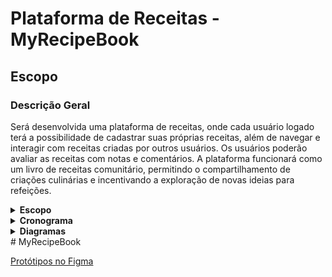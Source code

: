 # Plataforma de Receitas - MyRecipeBook

## Escopo

### Descrição Geral

Será desenvolvida uma plataforma de receitas, onde cada usuário logado terá a possibilidade de cadastrar suas próprias receitas, além de navegar e interagir com receitas criadas por outros usuários. Os usuários poderão avaliar as receitas com notas e comentários. A plataforma funcionará como um livro de receitas comunitário, permitindo o compartilhamento de criações culinárias e incentivando a exploração de novas ideias para refeições.


<details>

<summary><strong>Escopo</strong></summary>

### Objetivos Gerais

- Facilitar o cadastro e compartilhamento de receitas pelos usuários.
- Oferecer uma interface intuitiva para navegar e buscar receitas.
- Implementar um sistema de avaliação e comentários para melhorar a interação entre os usuários.
- Promover a troca de experiências culinárias dentro da comunidade.

### Metas SMART

#### Específicas

- Desenvolver um sistema de cadastro e autenticação de usuários.
- Permitir que os usuários avaliem e comentem nas receitas.
- Implementar filtros de busca por tipo de receita, ingredientes e categoria (ex: sobremesas, pratos principais).
- Garantir a segurança dos dados e a integridade das funcionalidades.

#### Mensuráveis

- Atingir 1000 receitas cadastradas no primeiro mês.
- Obter avaliações de pelo menos 30% das receitas registradas.
- Manter uma taxa de engajamento de comentários em pelo menos 30% das receitas.

#### Atingíveis

- Garantir que os usuários possam facilmente cadastrar, editar e visualizar receitas.
- Permitir avaliações e comentários de forma funcional e intuitiva.

#### Relevante

- Promover o compartilhamento de receitas entre os usuários, criando um ambiente colaborativo.
- Oferecer ferramentas fáceis para a navegação e busca por receitas.

#### Temporal

- Deve ser concluído em 1 mês.
- Reuniões periódicas para alinhamento e progresso do projeto.

### Recursos

- **Linguagem de Programação:** JavaScript
- **Compilador:** Node
- **Framework FrontEnd/BackEnd:** Next.js
- **Banco de Dados:** MongoDB
- **Design de Interfaces:** Figma
- **IDE para Desenvolvimento:** VSCode
- **Documentação:** README (GitHub)
- **Controle de Versão:** GitHub

### Recursos Humanos

- **Desenvolvedores Backend Pleno:** 2
- **Desenvolvedores Backend Junior:** 1
- **Desenvolvedores Frontend Pleno:** 1
- **Desenvolvedor Banco de Dados Pleno:** 1
- **Estagiário:** 1

### Análise de Riscos

#### Riscos e Soluções

- **Falta de Comunicação:**  
  **Solução:** Reuniões semanais para verificação de progresso.

- **Quedas de Energia:**  
  **Solução:** Contatar o provedor e utilizar notebooks.

- **Oscilação de Internet:**  
  **Solução:** Contatar o provedor.

- **Atraso nas Entregas:**  
  **Solução:** Verificar com a equipe as possíveis causas, atualizar o cronograma e resolver problemas.

- **Instabilidade na Utilização de Recursos:**  
  **Solução:** Utilizar recursos alternativos (ex: se Figma cair, usar Canva; se VSCode cair, usar Eclipse ou Codespace).

- **Adversidade com Membros da Equipe:**  
  **Solução:** Redistribuir atividades para outros integrantes da equipe e ajustar o cronograma conforme necessário.

</details>

<details>

<summary><strong>Cronograma</strong></summary>

## Cronograma do Projeto


![Cronograma](documentation_img/Cronograma_Livro_Receitas.png)



</details>
<details>

<summary><strong>Diagramas</strong></summary>

### Diagrama de Classe:
```mermaid
classDiagram
    class Usuario {
        +idUsuario: int
        +nomeUsuario: string
        +emailUsuario: string
        +senhaUsuario: string
    }

    class Receita {
        +idReceita: int
        +nomeReceita: string
        +categoriaReceita: string
        +modoPreparo: string
    }

    class Ingrediente {
        +nomeIngrediente: string
        +quantidadeIngrediente: string
    }

    class Avaliacao {
        +idAvaliador: int
        +qtdEstrelaAvaliacao: int
        +descricaoAvaliacao: string
    }

    Receita "1" *-- "0..*" Ingrediente: contém
    Receita "1" *-- "0..*" Avaliacao: avaliada por
    Usuario "1" *-- "0..*" Avaliacao: faz
```
### Diagrama de Uso:

![Diagrama de Uso](documentation_img/Diagram_Uso_Livro_Receitas.png)

### Diagrama de Fluxo:

![Diagrama de Fluxo](documentation_img/Diagram_Fluxo_1_Livro_Receitas.png)

![Diagrama de Fluxo](documentation_img/Diagram_Fluxo_2_Livro_Receitas.png)

![Diagrama de Fluxo](documentation_img/Diagram_Fluxo_3_Livro_Receitas.png)


</details># MyRecipeBook

[Protótipos no Figma](https://www.figma.com/team_invite/redeem/yaBQQKTzeq6EyImiiy6YFq)
